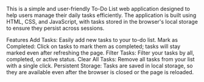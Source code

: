 This is a simple and user-friendly To-Do List web application designed to help users manage their daily tasks efficiently. The application is built using HTML, CSS, and JavaScript, with tasks stored in the browser's local storage to ensure they persist across sessions.

Features Add Tasks: Easily add new tasks to your to-do list. Mark as Completed: Click on tasks to mark them as completed; tasks will stay marked even after refreshing the page. Filter Tasks: Filter your tasks by all, completed, or active status. Clear All Tasks: Remove all tasks from your list with a single click. Persistent Storage: Tasks are saved in local storage, so they are available even after the browser is closed or the page is reloaded.
